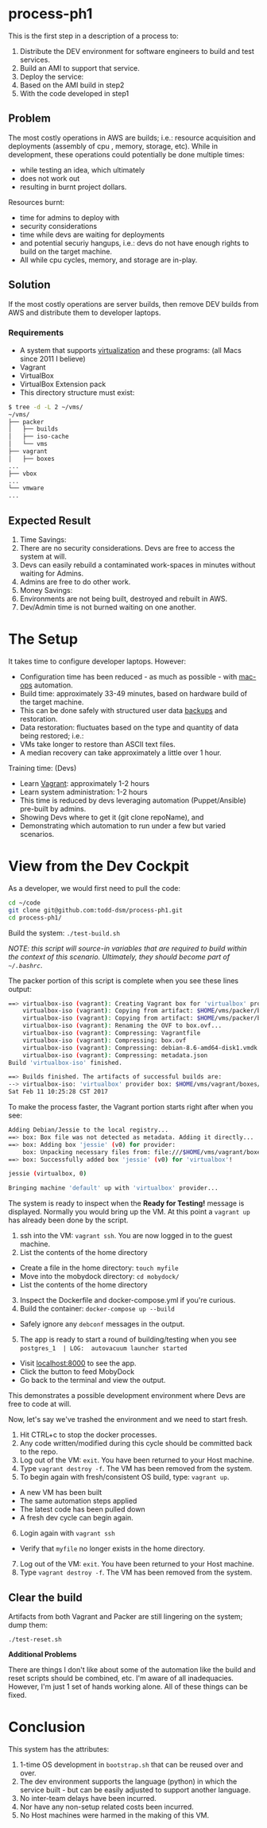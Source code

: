 # process-ph1

This is the first step in a description of a process to:

1. Distribute the DEV environment for software engineers to build and test services.
2. Build an AMI to support that service.
3. Deploy the service:
  1. Based on the AMI build in step2
  2. With the code developed in step1


## Problem
The most costly operations in AWS are builds; i.e.: resource acquisition and deployments (assembly of cpu , memory, storage, etc). While in development, these operations could potentially be done multiple times:
 * while testing an idea, which ultimately
 * does not work out
 * resulting in burnt project dollars.

Resources burnt:
 * time for admins to deploy with
  * security considerations
 * time while devs are waiting for deployments
  * and potential securiy hangups, i.e.: devs do not have enough rights to build on the target machine.
 * All while cpu cycles, memory, and storage are in-play.

## Solution
If the most costly operations are server builds, then remove DEV builds from AWS and distribute them to developer laptops.

### Requirements
* A system that supports [virtualization] and these programs: (all Macs since 2011 I believe)
 * Vagrant
 * VirtualBox
 * VirtualBox Extension pack
 * This directory structure must exist:
```bash
$ tree -d -L 2 ~/vms/
~/vms/
├── packer
│   ├── builds
│   ├── iso-cache
│   └── vms
├── vagrant
│   ├── boxes
...
├── vbox
...
└── vmware
...
```

## Expected Result
1. Time Savings:
 1. There are no security considerations. Devs are free to access the system at will.
 2. Devs can easily rebuild a contaminated work-spaces in minutes without waiting for Admins.
 3. Admins are free to do other work.
2. Money Savings:
 1. Environments are not being built, destroyed and rebuilt in AWS.
 2. Dev/Admin time is not burned waiting on one another.

# The Setup
It takes time to configure developer laptops. However: 
 * Configuration time has been reduced - as much as possible - with [mac-ops] automation.
  * Build time: approximately 33-49 minutes, based on hardware build of the target machine.
 * This can be done safely with structured user data [backups] and restoration.
  * Data restoration: fluctuates based on the type and quantity of data being restored; i.e.:
   * VMs take longer to restore than ASCII text files.
   * A median recovery can take approximately a little over 1 hour.

Training time: (Devs)
 * Learn [Vagrant]: approximately 1-2 hours
 * Learn system administration: 1-2 hours
  * This time is reduced by devs leveraging automation (Puppet/Ansible) pre-built by admins.
  * Showing Devs where to get it (git clone repoName), and
  * Demonstrating which automation to run under a few but varied scenarios.


# View from the Dev Cockpit
As a developer, we would first need to pull the code:
```bash
cd ~/code
git clone git@github.com:todd-dsm/process-ph1.git
cd process-ph1/
```

Build the system:
`./test-build.sh`

*NOTE: this script will source-in variables that are required to build within the context of this scenario. Ultimately, they should become part of `~/.bashrc`*.


The packer portion of this script is complete when you see these lines output:
```bash
==> virtualbox-iso (vagrant): Creating Vagrant box for 'virtualbox' provider
    virtualbox-iso (vagrant): Copying from artifact: $HOME/vms/packer/builds/debian/debian-8.6-amd64-disk1.vmdk
    virtualbox-iso (vagrant): Copying from artifact: $HOME/vms/packer/builds/debian/debian-8.6-amd64.ovf
    virtualbox-iso (vagrant): Renaming the OVF to box.ovf...
    virtualbox-iso (vagrant): Compressing: Vagrantfile
    virtualbox-iso (vagrant): Compressing: box.ovf
    virtualbox-iso (vagrant): Compressing: debian-8.6-amd64-disk1.vmdk
    virtualbox-iso (vagrant): Compressing: metadata.json
Build 'virtualbox-iso' finished.

==> Builds finished. The artifacts of successful builds are:
--> virtualbox-iso: 'virtualbox' provider box: $HOME/vms/vagrant/boxes/debian/jessie-virtualbox.box
Sat Feb 11 10:25:28 CST 2017
```

To make the process faster, the Vagrant portion starts right after when you see:
```bash
Adding Debian/Jessie to the local registry...
==> box: Box file was not detected as metadata. Adding it directly...
==> box: Adding box 'jessie' (v0) for provider: 
    box: Unpacking necessary files from: file:///$HOME/vms/vagrant/boxes/debian/jessie-virtualbox.box
==> box: Successfully added box 'jessie' (v0) for 'virtualbox'!

jessie (virtualbox, 0)

Bringing machine 'default' up with 'virtualbox' provider...
```

The system is ready to inspect when the **Ready for Testing!** message is displayed. Normally you would bring up the VM. At this point a `vagrant up` has already been done by the script. 

1. ssh into the VM: `vagrant ssh`. You are now logged in to the guest machine.
2. List the contents of the home directory
 * Create a file in the home directory: `touch myfile`
 * Move into the mobydock directory: `cd mobydock/`
 * List the contents of the home directory
3. Inspect the Dockerfile and docker-compose.yml if you're curious.
4. Build the container: `docker-compose up --build`
 * Safely ignore any `debconf` messages in the output.
5. The app is ready to start a round of building/testing when you see `postgres_1  | LOG:  autovacuum launcher started`
 * Visit [localhost:8000] to see the app.
 * Click the button to feed MobyDock
  * Go back to the terminal and view the output.

This demonstrates a possible development environment where Devs are free to code at will. 

Now, let's say we've trashed the environment and we need to start fresh.

1. Hit CTRL+c to stop the docker processes.
2. Any code written/modified during this cycle should be committed back to the repo.
3. Log out of the VM: `exit`. You have been returned to your Host machine.
4. Type `vagrant destroy -f`. The VM has been removed from the system.
5. To begin again with fresh/consistent OS build, type: `vagrant up`.
 * A new VM has been built
 * The same automation steps applied
 * The latest code has been pulled down
 * A fresh dev cycle can begin again.
6. Login again with `vagrant ssh`
 * Verify that `myfile` no longer exists in the home directory.
7. Log out of the VM: `exit`. You have been returned to your Host machine.
8. Type `vagrant destroy -f`. The VM has been removed from the system.


## Clear the build 

Artifacts from both Vagrant and Packer are still lingering on the system; dump them:

`./test-reset.sh`

**Additional Problems**

There are things I don't like about some of the automation like the build and reset scripts should be combined, etc. I'm aware of all inadequacies. However, I'm just 1 set of hands working alone. All of these things can be fixed.

# Conclusion
This system has the attributes:

1. 1-time OS development in `bootstrap.sh` that can be reused over and over. 
2. The dev environment supports the language (python) in which the service built - but can be easily adjusted to support another language.
3. No inter-team delays have been incurred.
4. Nor have any non-setup related costs been incurred.
5. No Host machines were harmed in the making of this VM.

[virtualization]:http://www.intel.com/content/www/us/en/virtualization/virtualization-technology/intel-virtualization-technology.html
[mac-ops]:https://github.com/todd-dsm/mac-ops
[backups]:https://github.com/todd-dsm/rsync-backups
[Vagrant]:https://www.vagrantup.com
[localhost:8000]:http://localhost:8000/seed

